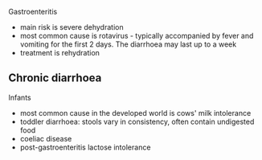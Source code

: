 Gastroenteritis  
* main risk is severe dehydration
* most common cause is rotavirus \- typically accompanied by fever and vomiting for the first 2 days. The diarrhoea may last up to a week
* treatment is rehydration

  
Chronic diarrhoea
-----------------

  
Infants  
* most common cause in the developed world is cows' milk intolerance
* toddler diarrhoea: stools vary in consistency, often contain undigested food
* coeliac disease
* post\-gastroenteritis lactose intolerance
